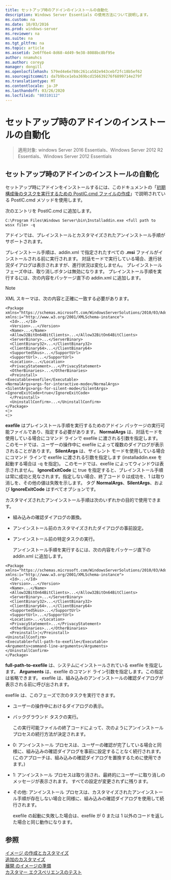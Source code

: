 ```yaml
---
title: セットアップ時のアドインのインストールの自動化
description: Windows Server Essentials の使用方法について説明します。
ms.custom: na
ms.date: 10/03/2016
ms.prod: windows-server
ms.reviewer: na
ms.suite: na
ms.tgt_pltfrm: na
ms.topic: article
ms.assetid: 2e6ff6e4-8d68-4d49-9e38-8088bc8bf95e
author: nnamuhcs
ms.author: coreyp
manager: dongill
ms.openlocfilehash: 579ed4e6e780c261ca582e943cebf2fc18b5ef62
ms.sourcegitcommit: da7b9bce1eba369bcd156639276f6899714e279f
ms.translationtype: MT
ms.contentlocale: ja-JP
ms.lasthandoff: 03/26/2020
ms.locfileid: "80310112"
---
```

# <a name="automate-installation-of-add-ins-during-setup"></a>セットアップ時のアドインのインストールの自動化

>適用対象: windows Server 2016 Essentials、Windows Server 2012 R2 Essentials、Windows Server 2012 Essentials

##  <a name="automate-installing-add-ins-during-setup"></a><a name="BKMK_AddIns"></a>セットアップ時のアドインのインストールの自動化  
 セットアップ時にアドインをインストールするには、このドキュメントの「[初期構成後のタスクを実行するための PostIC.cmd ファイルの作成](Create-the-PostIC.cmd-File-for-Running-Post-Initial-Configuration-Tasks.md)」で説明されている PostIC.cmd メソッドを使用します。  
  
 次のエントリを PostIC.cmd に追加します。  
  
```  
C:\Program Files\Windows Server\bin\Installaddin.exe <full path to wssx file> -q  
```  
  
 アドインでは、プレインストールとカスタマイズされたアンインストール手順がサポートされます。  
  
 プレインストール手順は、addin.xml で指定されたすべての **.msi** ファイルがインストールされる前に実行されます。 対話モードで実行している場合、進行状況ダイアログは表示されますが、進行状況は変化しません。 プレインストール フェーズ中は、取り消しボタンは無効になります。 プレインストール手順を実行するには、次の内容をパッケージ直下の addin.xml に追加します。  
  
> [!NOTE]
>  XML スキーマは、次の内容と正確に一致する必要があります。  
  
```  
<Package xmlns="https://schemas.microsoft.com/WindowsServerSolutions/2010/03/Addins" xmlns:i="http://www.w3.org/2001/XMLSchema-instance">  
  <Id>...</Id>  
  <Version>...</Version>  
  <Name>...</Name>  
  <Allow32BitOn64BitClients>...</Allow32BitOn64BitClients>  
  <ServerBinary>...</ServerBinary>  
  <ClientBinary32>...</ClientBinary32>  
  <ClientBinary64>...</ClientBinary64>  
  <SupportedSkus>...</SupportUrl>    
  <SupportUrl>...</SupportUrl>  
  <Location>...</Location>    
  <PrivacyStatement>...</PrivacyStatement>  
  <OtherBinaries>...</OtherBinaries>   
  <Preinstall>  
<Executable>exefile</Executable>  
<NormalArgs>args-for-interactive-mode</NormalArgs>  
<SilentArgs>args-for-silent-mode</SilentArgs>  
<IgnoreExitCode>true</IgnoreExitCode>  
  </Preinstall>  
  <UninstallConfirm>...</UninstallConfirm>      
</Package>  
<¦>  
<¦>  
```  
  
 **exefile** はプレインストール手順を実行するためのアドイン パッケージの実行可能ファイルであり、指定する必要があります。 **NormalArgs** は、対話モードを使用している場合にコマンド ラインで exefile に渡される引数を指定します。 このモードでは、ユーザーの操作中に exefile によって複数のダイアログが表示されることがあります。 **SilentArgs** は、サイレント モードを使用している場合にコマンド ラインで exefile に渡される引数を指定します (installaddin.exe を起動する場合は -q を指定)。 このモードでは、exefile によってウィンドウは表示されません。 **IgnoreExitCode** に true を指定すると、プレインストール手順は常に成功と見なされます。指定しない場合、終了コード 0 は成功を、1 は取り消しを、その他の値は失敗を示します。 タグ **NormalArgs**、**SilentArgs**、および **IgnoreExitCode** はすべてオプションです。  
  
 カスタマイズされたアンインストール手順は次のいずれかの目的で使用できます。  
  
- 組み込みの確認ダイアログの置換。  
  
- アンインストール前のカスタマイズされたダイアログの事前設定。  
  
- アンインストール前の特定タスクの実行。  
  
  アンインストール手順を実行するには、次の内容をパッケージ直下の addin.xml に追加します。  
  
```  
<Package xmlns="https://schemas.microsoft.com/WindowsServerSolutions/2010/03/Addins" xmlns:i="http://www.w3.org/2001/XMLSchema-instance">  
  <Id>...</Id>  
  <Version>...</Version>  
  <Name>...</Name>  
  <Allow32BitOn64BitClients>...</Allow32BitOn64BitClients>  
  <ServerBinary>...</ServerBinary>  
  <ClientBinary32>...</ClientBinary32>  
  <ClientBinary64>...</ClientBinary64>  
  <SupportedSkus>...</SupportUrl>    
  <SupportUrl>...</SupportUrl>  
  <Location>...</Location>    
  <PrivacyStatement>...</PrivacyStatement>  
  <OtherBinaries>...</OtherBinaries>   
  <Preinstall>¦</Preinstall>  
<UninstallConfirm>  
<Executable>full-path-to-exefile</Executable>  
<Arguments>command-line-arguments</Arguments>  
</UninstallConfirm>  
</Package>  
```  
  
 **full-path-to-exefile** は、システムにインストールされている exefile を指定します。 **Arguments** は、exefile のコマンド ライン引数を指定します。この指定は省略できます。 exefile は、組み込みのアンインストールの確認ダイアログが表示される前に呼び出されます。  
  
 exefile は、このフェーズで次のタスクを実行できます。  
  
- ユーザーの操作中におけるダイアログの表示。  
  
- バックグラウンド タスクの実行。  
  
  この実行可能ファイルの終了コードによって、次のようにアンインストール プロセスの続行方法が決定されます。  
  
- 0: アンインストール プロセスは、ユーザーの確認が完了している場合と同様に、組み込みの確認ダイアログを事前に設定することなく続行されます。 (このアプローチは、組み込みの確認ダイアログを置換するために使用できます。)  
  
- 1: アンインストール プロセスは取り消され、最終的にユーザーに取り消しのメッセージが表示されます。 すべての設定が変更されずに残ります。  
  
- その他: アンインストール プロセスは、カスタマイズされたアンインストール手順が存在しない場合と同様に、組み込みの確認ダイアログを使用して続行されます。  
  
  exefile の起動に失敗した場合は、exefile が 0 または 1 以外のコードを返した場合と同じ動作になります。  
  
## <a name="see-also"></a>参照  
 [イメージ  の作成とカスタマイズ](Creating-and-Customizing-the-Image.md)  
 [追加のカスタマイズ](Additional-Customizations.md)   
 [展開  のイメージの準備](Preparing-the-Image-for-Deployment.md)  
 [カスタマー エクスペリエンスのテスト](Testing-the-Customer-Experience.md)